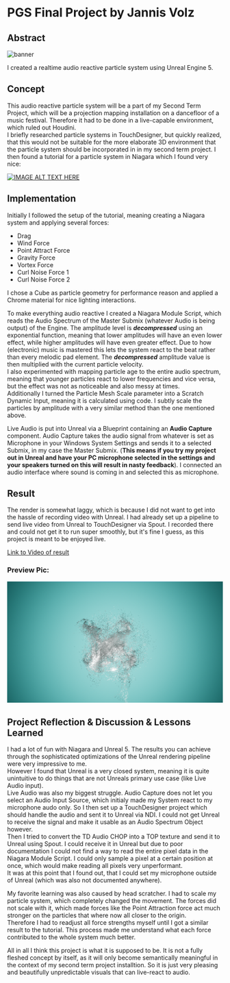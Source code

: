 
# PGS Final Project by Jannis Volz

## Abstract

![banner](imgs/banner.png)

I created a realtime audio reactive particle system using Unreal Engine 5.

## Concept

This audio reactive particle system will be a part of my Second Term Project, which will be a projection mapping installation on a dancefloor of a music festival.
Therefore it had to be done in a live-capable environment, which ruled out Houdini.  
I briefly researched particle systems in TouchDesigner, but quickly realized, that this would not be suitable for the more elaborate 3D environment that the particle system should be incorporated in in my second term project. I then found a tutorial for a particle system in Niagara which I found very nice:

[![IMAGE ALT TEXT HERE](https://img.youtube.com/vi/ziwNVtOyKSU/0.jpg)](https://www.youtube.com/watch?v=ziwNVtOyKSU)

## Implementation

Initially I followed the setup of the tutorial, meaning creating a Niagara system and applying several forces:  
- Drag
- Wind Force
- Point Attract Force
- Gravity Force
- Vortex Force
- Curl Noise Force 1
- Curl Noise Force 2

I chose a Cube as particle geometry for performance reason and applied a Chrome material for nice lighting interactions.  

To make everything audio reactive I created a Niagara Module Script, which reads the Audio Spectrum of the Master Submix (whatever Audio is being output) of the Engine. The amplitude level is ***decompressed*** using an exponential function, meaning that lower amplitudes will have an even lower effect, while higher amplitudes will have even greater effect. Due to how (electronic) music is mastered this lets the system react to the beat rather than every melodic pad element. The ***decompressed*** amplitude value is then multiplied with the current particle velocity.  
I also experimented with mapping particle age to the entire audio spectrum, meaning that younger particles react to lower frequencies and vice versa, but the effect was not as noticeable and also messy at times.  
Additionally I turned the Particle Mesh Scale parameter into a Scratch Dynamic Input, meaning it is calculated using code. I subtly scale the particles by amplitude with a very similar method than the one mentioned above.  
  
Live Audio is put into Unreal via a Blueprint containing an **Audio Capture** component. Audio Capture takes the audio signal from whatever is set as Microphone in your Windows System Settings and sends it to a selected Submix, in my case the Master Submix. (**This means if you try my project out in Unreal and have your PC microphone selected in the settings and your speakers turned on this will result in nasty feedback**). I connected an audio interface where sound is coming in and selected this as microphone.  

## Result

The render is somewhat laggy, which is because I did not want to get into the hassle of recording video with Unreal. I had already set up a pipeline to send live video from Unreal to TouchDesigner via Spout. I recorded there and could not get it to run super smoothly, but it's fine I guess, as this project is meant to be enjoyed live.

[Link to Video of result](https://drive.google.com/file/d/171qBWW4kEFFgwiQjJHT5A3kA9G3gd1D5/view?usp=sharing)

### Preview Pic:

![result](img/result.png)

## Project Reflection & Discussion & Lessons Learned

I had a lot of fun with Niagara and Unreal 5. The results you can achieve through the sophisticated optimizations of the Unreal rendering pipeline were very impressive to me.  
However I found that Unreal is a very closed system, meaning it is quite unintuitive to do things that are not Unreals primary use case (like Live Audio input).  
Live Audio was also my biggest struggle. Audio Capture does not let you select an Audio Input Source, which initialy made my System react to my microphone audo only. So I then set up a TouchDesigner project which should handle the audio and sent it to Unreal via NDI. I could not get Unreal to receive the signal and make it usable as an Audio Spectrum Object however.  
Then I tried to convert the TD Audio CHOP into a TOP texture and send it to Unreal using Spout. I could receive it in Unreal but due to poor documentation I could not find a way to read the entire pixel data in the Niagara Module Script. I could only sample a pixel at a certain position at once, which would make reading all pixels very unperformant.  
It was at this point that I found out, that I could set my microphone outside of Unreal (which was also not documented anywhere).  
  
My favorite learning was also caused by head scratcher. I had to scale my particle system, which completely changed the movement. The forces did not scale with it, which made forces like the Point Attraction force act much stronger on the particles that where now all closer to the origin.  
Therefore I had to readjust all force strengths myself until I got a similar result to the tutorial. This process made me understand what each force contributed to the whole system much better.  

All in all I think this project is what it is supposed to be. It is not a fully fleshed concept by itself, as it will only become semantically meaningful in the context of my second term project installtion. So it is just very pleasing and beautifully unpredictable visuals that can live-react to audio.


